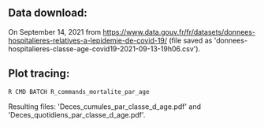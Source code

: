 ## Data download: ##
On September 14, 2021 from https://www.data.gouv.fr/fr/datasets/donnees-hospitalieres-relatives-a-lepidemie-de-covid-19/ (file saved as 'donnees-hospitalieres-classe-age-covid19-2021-09-13-19h06.csv').

## Plot tracing: ##

``R CMD BATCH R_commands_mortalite_par_age``

Resulting files: 'Deces_cumules_par_classe_d_age.pdf' and 'Deces_quotidiens_par_classe_d_age.pdf'.
